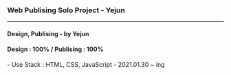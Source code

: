  ### Web Publising Solo Project - Yejun 
  ------------------------------------------------------
<h4> Design, Publising - by Yejun</h4>
<h4> Design : 100% / Publising : 100%</h4>
- Use Stack : HTML, CSS, JavaScript
- 2021.01.30 ~ ing
